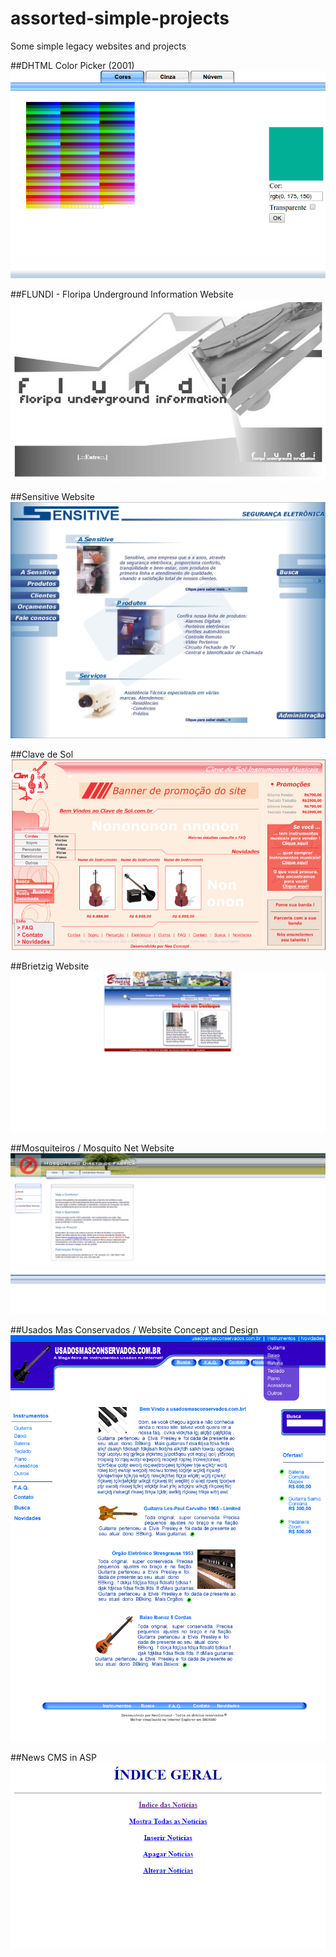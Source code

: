 # assorted-simple-projects
Some simple legacy websites and projects

##DHTML Color Picker (2001)
![dhtml-color-picker](/dhtml-color-picker/screenshots/colors.png)

##FLUNDI - Floripa Underground Information Website
![Flundi](/flundi/screenshots/-%20%20FLUNDI%20-%20Floripa%20Underground%20Information.png)

##Sensitive Website
![Sensitive](/sensitive/screenshot/SENSITIVE.jpg)

##Clave de Sol
![Clave de Sol](/clave-de-sol/screenshots/clave-de-sol.png)

##Brietzig Website
![Brietzig](/brietzig/screenshots/Brietzig%20Imobiliária%20-%20IMÓVEIS%20INDUSTRIAIS%2C%20comerciais%20e%20residenciais%20na%20região%20de%20Joinville-SC.png)

##Mosquiteiros / Mosquito Net Website
![Mosquiteiros](/mosquiteiros/screenshots/Mosquiteiro%20Casal%20Solteiro%20e%20Beliche.png)

##Usados Mas Conservados / Website Concept and Design
![Usados mas conservados](/usados-mas-conservados/Site.png)

##News CMS in ASP
![News CMS in ASP](/news-cms-asp/screenshots/news.png)
